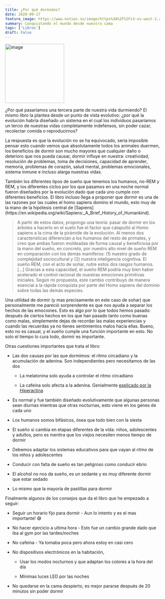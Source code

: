 ```yaml
---
title: ¿Por qué dormimos?
date: 2020-09-17
feature_image: https://www.notion.so/image/https%3A%2F%2Fs3-us-west-2.amazonaws.com%2Fsecure.notion-static.com%2F2789f3c8-c3b6-4509-8ce2-1a67b83d8861%2FUntitled.png?table=block&id=0cca6581-1a03-4dc4-80f6-02e5ef8d64e2&userId=&cache=v2
summary: Conquistando el mundo desde nuestra cama
tags: ['Libros']
draft: False
---
```


<img alt="image" src="https://www.notion.so/image/https%3A%2F%2Fs3-us-west-2.amazonaws.com%2Fsecure.notion-static.com%2F2789f3c8-c3b6-4509-8ce2-1a67b83d8861%2FUntitled.png?table=block&id=0cca6581-1a03-4dc4-80f6-02e5ef8d64e2&userId=&cache=v2" style="width: 192px" />

<p class="None">¿Por qué pasaríamos una tercera parte de nuestra vida durmiendo? El mismo libro la plantea desde un punto de vista evolutivo: ¿por qué la evolución habría diseñado un sistema en el cual los individuos pasaríamos un tercio de nuestras vidas completamente indefensos, sin poder cazar, recolectar comida o reproducirnos?</p>

<p class="None">La respuesta es que la evolución no se ha equivocado, seria imposible pensar esto cuando vemos que absolutamente todos los animales duermen, los beneficios de dormir son mucho mayores que cualquier daño o deterioro que nos pueda causar, dormir influye en nuestra: creatividad, resolución de problemas, toma de decisiones, capacidad de aprender, memoria, problemas de corazón, salud mental, problemas emocionales, sistema inmune e incluso alarga nuestras vidas.</p>

<p class="None">También los diferentes tipos de sueño que tenemos los humanos, no-REM y REM, y los diferentes ciclos por los que pasamos en una noche normal fueron diseñados por la evolución dado que cada uno  cumple con diferentes beneficios. El libro incluso llega a proponer que dormir es una de las razones por las cuales el homo sapiens domino el mundo, esto muy de la mano de la hipótesis central de [Sapiens](https://en.wikipedia.org/wiki/Sapiens:_A_Brief_History_of_Humankind).</p>

> A partir de estos datos, propongo una teoría: pasar de dormir en los árboles a hacerlo en el suelo fue el factor que catapultó al Homo sapiens a la cima de la pirámide de la evolución. Al menos dos características diferencian a los humanos del resto de primates, y creo que ambas fueron moldeadas de forma causal y beneficiosa por la mano del sueño, en concreto, por nuestro alto nivel de sueño REM en comparación con los demás mamíferos: (1) nuestro grado de complejidad sociocultural y (2) nuestra inteligencia cognitiva. El sueño REM, con el acto de soñar, nutre estos dos rasgos humanos. [...] Gracias a esta capacidad, el sueño REM podría muy bien haber acelerado el control racional de nuestras emociones primitivas iniciales. Según mi propuesta, este cambio contribuyó de manera esencial a la rápida conquista por parte del Homo sapiens del dominio sobre todas las demás especies.

<p class="None">Una utilidad de dormir (y mas precisamente en este caso de soñar) que personalmente me pareció sorprendente es que nos ayuda a separar los hechos de las emociones. Esto es algo por lo que todos hemos pasado: después de ciertos hechos en los que han pasado tanto como buenas como malas, simplemente dejas de recordar las malas experiencias y cuando las recuerdas ya no tienes sentimientos malos hacia ellas. Bueno, esto no es casual, y el sueño cumple una función importante en esto. No solo el tiempo lo cura todo, dormir es importante.</p>

<p class="None">Otras cuestiones importantes que trata el libro:</p>

- Las dos causas por las que dormimos: el ritmo circadiano y la acumulación de adenina. Son independientes pero necesitamos de las dos
  - La melatonina solo ayuda a controlar el ritmo circadiano

  - La cafeína solo afecta a la adenina. Genialmente [explicado por la Hiperactina](https://www.youtube.com/watch?v=umdlXN1-agM)



- Es normal y fue también diseñado evolutivamente que algunas personas sean diurnas mientras que otras nocturnas, esto viene en los genes de cada uno

- Los humanos somos bifásicos, ósea que todo bien con la siesta

- El sueño si cambia en etapas diferentes de la vida: niños, adolescentes y adultos, pero es mentira que los viejos necesiten menos tiempo de dormir

- Debemos adaptar los sistemas educativos para que vayan al ritmo de los niños y adolescentes

- Conducir con falta de sueño es tan peligroso como conducir ebrio

- El alcohol no nos da sueño, es un sedante y es muy diferente dormir que estar sedado

- Lo mismo que la mayoría de pastillas para dormir

<p class="None"><p></p></p>

<p class="None">Finalmente algunos de los consejos que da el libro que he empezado a seguir:</p>

- Seguir un horario fijo para dormir - Aun lo intento y es el mas importante! 😅

- No hacer ejercicio a ultima hora - Esto fue un cambio grande dado que iba al gym por las tardes/noches

- No cafeína - Ya tomaba poca pero ahora estoy en casi cero

- No dispositivos electrónicos en la habitación, 
  - Usar los modos nocturnos y que adaptan los colores a la hora del día

  - Mínimas luces LED por las noches



- No quedarse en la cama despierto, es mejor pararse después de 20 minutos sin poder dormir